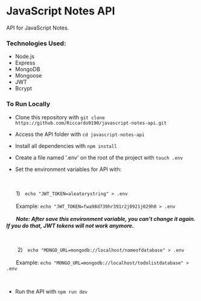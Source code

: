 # JavaScript Notes API

API for JavaScript Notes.

### Technologies Used:

- Node.js
- Express
- MongoDB
- Mongoose
- JWT
- Bcrypt

### To Run Locally

- Clone this repository with ```git clone https://github.com/Riccardo9190/javascript-notes-api.git```

- Access the API folder with ```cd javascript-notes-api```

- Install all dependencies with ```npm install```

- Create a file named '.env' on the root of the project with ```touch .env```

- Set the environment variables for API with: 

<br>

ㅤㅤ1)ㅤ```echo "JWT_TOKEN=aleatorystring" > .env```

ㅤㅤExample: ```echo "JWT_TOKEN=fwa98d739hr391r2j0921j029h0 > .env```
<p>
ㅤㅤ<em><strong>Note: After save this environment variable, you can't change it again. If you do that, JWT tokens will not work anymore.</strong></em>
</p>

<br>

ㅤㅤ
2)ㅤ```echo "MONGO_URL=mongodb://localhost/nameofdatabase" > .env```

ㅤㅤExample: ```echo "MONGO_URL=mongodb://localhost/todolistdatabase" > .env```

<br>

- Run the API with  ```npm run dev```

